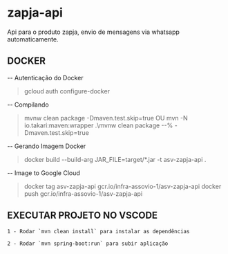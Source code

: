 # zapja-api
Api para o produto zapja, envio de mensagens via whatsapp automaticamente.

## DOCKER

-- Autenticação do Docker
  > gcloud auth configure-docker

-- Compilando
  > mvnw clean package -Dmaven.test.skip=true OU mvn -N io.takari:maven:wrapper
  > .\mvnw clean package --% -Dmaven.test.skip=true

-- Gerando Imagem Docker
  > docker build --build-arg JAR_FILE=target/*.jar -t asv-zapja-api .

-- Image to Google Cloud
  > docker tag  asv-zapja-api gcr.io/infra-assovio-1/asv-zapja-api
  > docker push gcr.io/infra-assovio-1/asv-zapja-api

## EXECUTAR PROJETO NO VSCODE

    1 - Rodar `mvn clean install` para instalar as dependências

    2 - Rodar `mvn spring-boot:run` para subir aplicação